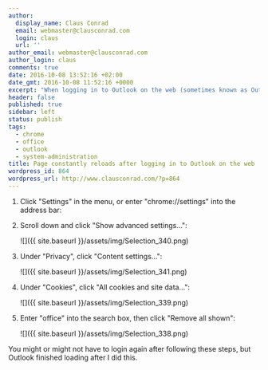 ```yaml
---
author:
  display_name: Claus Conrad
  email: webmaster@clausconrad.com
  login: claus
  url: ''
author_email: webmaster@clausconrad.com
author_login: claus
comments: true
date: 2016-10-08 13:52:16 +02:00
date_gmt: 2016-10-08 11:52:16 +0000
excerpt: "When logging in to Outlook on the web (sometimes known as Outlook Web Access or Office 365), sometimes my browser constantly reloads the page, switching between different domains, but never showing anything but a blank page. I was able to solve this in Chrome as follows:"
header: false
published: true
sidebar: left
status: publish
tags:
  - chrome
  - office
  - outlook
  - system-administration
title: Page constantly reloads after logging in to Outlook on the web
wordpress_id: 864
wordpress_url: http://www.clausconrad.com/?p=864
---
```

1. Click "Settings" in the menu, or enter "chrome://settings" into the address bar:

2. Scroll down and click "Show advanced settings...":

   ![]({{ site.baseurl }}/assets/img/Selection_340.png)

3. Under "Privacy", click "Content settings...":

   ![]({{ site.baseurl }}/assets/img/Selection_341.png)

4. Under "Cookies", click "All cookies and site data...":

   ![]({{ site.baseurl }}/assets/img/Selection_339.png)

5. Enter "office" into the search box, then click "Remove all shown":

   ![]({{ site.baseurl }}/assets/img/Selection_338.png)
  
You might or might not have to login again after following these steps, but Outlook finished loading after I did this.
